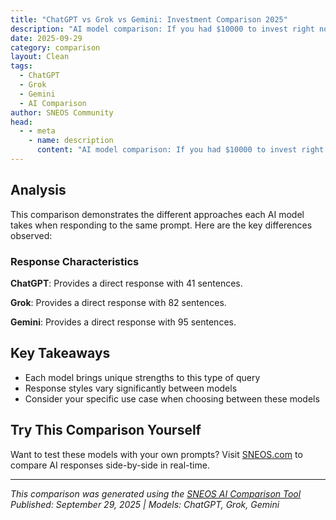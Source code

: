 ```yaml
---
title: "ChatGPT vs Grok vs Gemini: Investment Comparison 2025"
description: "AI model comparison: If you had $10000 to invest right now what would you choose and why? Include specific recommendation..."
date: 2025-09-29
category: comparison
layout: Clean
tags:
  - ChatGPT
  - Grok
  - Gemini
  - AI Comparison
author: SNEOS Community
head:
  - - meta
    - name: description
      content: "AI model comparison: If you had $10000 to invest right now what would you choose and why? Include specific recommendations..."
---
```


<ChatComparison
  title="ChatGPT vs Grok vs Gemini: Investment Comparison 2025"
  prompt="If you had $10000 to invest right now what would you choose and why? Include specific recommendations"
  :responses='{
    "ChatGPT": "I\u0027m not a licensed financial advisor, but I can share a diversified approach to investing $10,000 based on common strategies as of mid-2024. The best choice depends on your risk tolerance, investment horizon, and financial goals. Here\u0027s a sample diversified portfolio and rationale:\n\n### 1. U.S. Stock Market Exposure (40% - $4,000)\n**Recommendation:** Invest in a low-cost total stock market ETF like **Vanguard Total Stock Market ETF (VTI)** or **Schwab U.S. Broad Market ETF (SCHB).**\n\n- **Why?** Offers broad exposure to U.S. companies of all sizes, providing growth potential over the long term.\n- **Risk:** Moderate to high volatility but historically strong returns over decades.\n\n### 2. International Stocks (20% - $2,000)\n**Recommendation:** Consider international ETFs such as **Vanguard FTSE Developed Markets ETF (VEA)** or **iShares MSCI Emerging Markets ETF (EEM).**\n\n- **Why?** Adds diversification outside the U.S., capturing growth in developed and emerging economies.\n- **Risk:** Can be more volatile due to currency fluctuations and geopolitical risks.\n\n### 3. Bonds or Fixed Income (20% - $2,000)\n**Recommendation:** Use a bond ETF like **Vanguard Total Bond Market ETF (BND)** or **iShares U.S. Treasury Bond ETF (GOVT).**\n\n- **Why?** Provides stability, income, and reduces volatility in your portfolio.\n\n### 4. Sector or Thematic ETFs (10% - $1,000)\n**Recommendation:** Invest in themes you believe in long term such as technology, clean energy, or healthcare. Examples:\n- **ARK Innovation ETF (ARKK)** for disruptive tech.\n- **iShares Global Clean Energy ETF (ICLN)** for renewable energy.\n\n- **Why?** Potential for higher growth by focusing on innovative sectors.\n\n### 5. Cash or Alternative Investments (10% - $1,000)\n- Keep some cash liquid for flexibility or consider alternative assets like REIT ETFs (**Vanguard Real Estate ETF - VNQ**) or cryptocurrencies if you\u2019re comfortable with high risk.\n\n---\n\n### Additional Tips:\n- **Emergency Fund:** Ensure you have 3-6 months of expenses saved separately before investing.\n- **Roth IRA:** If eligible, consider investing this money inside a tax-advantaged account.\n- **Dollar-Cost Averaging:** Invest gradually over a few months to reduce market timing risk.\n- **Review Annually:** Rebalance your portfolio based on your goals and market shifts.\n\n---\n\n**Summary Example Allocation:**\n| Asset Class            | ETF Recommendation      | Amount  |\n|-----------------------|-------------------------|---------|\n| U.S. Stocks           | VTI                     | $4,000  |\n| International Stocks  | VEA or EEM              | $2,000  |\n| Bonds                 | BND or GOVT             | $2,000  |\n| Thematic / Sector ETFs| ARKK or ICLN            | $1,000  |\n| Cash / Alternatives   | VNQ or Crypto (optional)| $1,000  |\n\n---\n\nIf you want, I can help tailor this further based on your risk profile or interests!",
    "Grok": "Investing $10,000 involves considering your financial goals, risk tolerance, time horizon, and current market conditions. Since I don\u2019t have personal financial data or real-time market insights beyond October 2023, I\u2019ll provide a generalized strategy based on timeless investment principles and diversification to balance risk and potential returns. This is not financial advice, but a thought experiment\u2014always consult a financial advisor for personalized recommendations.\n\n### Investment Strategy Overview\nI would allocate the $10,000 across a mix of asset classes to achieve diversification, balancing growth potential with stability. My choices reflect a moderate risk tolerance and a 5-10 year investment horizon. Here\u0027s the breakdown:\n\n#### 1. Index Funds/ETFs (50% or $5,000)\n- **What**: Invest in a broad market index fund or ETF, such as the **Vanguard S\u0026P 500 ETF (VOO)** or the **iShares Core MSCI Total International Stock ETF (IXUS)** for global exposure.\n- **Allocation**: $3,000 in VOO (U.S. market exposure) and $2,000 in IXUS (international exposure).\n- **Why**: Index funds provide low-cost exposure to a wide range of companies, reducing the risk of individual stock failure. The S\u0026P 500 historically averages ~10% annual returns over the long term (adjusted for inflation, closer to 7-8%). International ETFs diversify geographically, hedging against U.S.-centric risks. Vanguard and iShares are known for low expense ratios (e.g., VOO\u2019s is ~0.03%), maximizing returns.\n- **Risk**: Moderate. Markets can be volatile in the short term, but over 5-10 years, they tend to grow.\n\n#### 2. Individual Stocks (20% or $2,000)\n- **What**: Invest in a few high-quality, growth-oriented companies with strong fundamentals.\n- **Specific Picks**:\n  - **Apple (AAPL)**: $1,000 - A leader in technology with consistent innovation, strong cash flow, and a massive ecosystem. It\u2019s a relatively stable blue-chip stock with growth potential.\n  - **Microsoft (MSFT)**: $1,000 - A dominant player in cloud computing (Azure) and AI, with diversified revenue streams and solid financials.\n- **Why**: Individual stocks offer higher growth potential than index funds but come with higher risk. Apple and Microsoft are established companies with competitive advantages and long-term growth prospects in tech, a sector driving modern economies. I\u2019d limit this to 20% to avoid over-concentration.\n- **Risk**: High. Stock prices can fluctuate due to company-specific or market-wide issues.\n\n#### 3. Bonds/Stable Income (15% or $1,500)\n- **What**: Invest in a bond ETF like the **iShares Core U.S. Aggregate Bond ETF (AGG)** or Treasury securities via a platform like TreasuryDirect.gov.\n- **Why**: Bonds provide stability and income, acting as a buffer against stock market volatility. AGG offers diversified exposure to U.S. investment-grade bonds with a low expense ratio (~0.03%). Alternatively, U.S. Treasuries are backed by the government, offering near-zero default risk. With interest rates potentially high (as they were in 2023), yields on bonds are attractive for income.\n- **Risk**: Low to moderate. Bond prices can fall if interest rates rise, but they\u2019re safer than stocks.\n\n#### 4. High-Yield Savings or Cash Equivalent (15% or $1,500)\n- **What**: Park money in a high-yield savings account or a money market fund through platforms like **Ally Bank** or **Marcus by Goldman Sachs**, or purchase short-term Treasury bills.\n- **Why**: High-yield savings accounts or T-bills offer safety and liquidity, with yields around 4-5% annually (based on 2023 rates). This portion acts as an emergency buffer or a reserve for future opportunities (e.g., buying dips in the market). It\u2019s a low-risk way to earn some return on cash while keeping it accessible.\n- **Risk**: Very low. Returns may not keep up with inflation, but capital is safe.\n\n### Why This Mix?\n- **Diversification**: Spreading across stocks, bonds, and cash equivalents reduces risk. If one asset class underperforms, others may offset losses.\n- **Growth with Stability**: The majority (70%) is in growth-oriented assets (index funds and stocks), while 30% is in safer investments (bonds and cash) to protect against downturns.\n- **Cost-Effectiveness**: Choosing low-cost ETFs and funds minimizes fees, which can erode returns over time.\n- **Long-Term Focus**: This portfolio is designed for 5-10 years, balancing growth (stocks) with income and safety (bonds/cash).\n\n### Additional Considerations\n- **Platform**: Use a low-cost brokerage like **Fidelity**, **Schwab**, or **Robinhood** to execute these investments. Many offer commission-free trades on ETFs and stocks.\n- **Rebalancing**: Review the portfolio annually or after major market shifts to maintain the target allocation (e.g., 50% ETFs, 20% stocks, etc.).\n- **Risk Tolerance**: If you\u2019re more risk-averse, shift more to bonds/cash. If aggressive, increase stock or ETF exposure.\n- **Taxes**: Consider tax-advantaged accounts like an IRA if eligible, to defer or avoid taxes on gains/dividends.\n\n### Potential Returns (Hypothetical)\n- Index Funds: ~7-10% average annual return (historical S\u0026P 500 and global market averages).\n- Individual Stocks: 10-15% if well-chosen, but varies widely.\n- Bonds: ~2-4% yield (depending on rates).\n- Cash Equivalent: ~4-5% (based on 2023 high-yield savings/T-bill rates).\n- Weighted Average Return: ~6-8% annually before inflation and taxes, though this is speculative and depends on market conditions.\n\n### Final Thoughts\nThis $10,000 investment plan prioritizes diversification, low costs, and a balance between growth and safety. It\u2019s not about chasing hot trends or timing the market but building a resilient portfolio for long-term wealth. Always monitor economic conditions (inflation, interest rates, geopolitical events) and adjust as needed. If you\u2019re unsure, a robo-advisor like **Betterment** or **Wealthfront** could manage this for a small fee.\n\nWhat are your financial goals or risk preferences? I can tweak this further based on that!",
    "Gemini": "{\n  \u0022candidates\u0022: [\n    {\n      \u0022content\u0022: {\n        \u0022parts\u0022: [\n          {\n            \u0022text\u0022: \u0022Okay, if I had $10,000 to invest right now, here\u0027s how I would approach it, keeping in mind that I am an AI and cannot provide financial advice. This is for informational purposes only, and you should consult with a qualified financial advisor before making any investment decisions.  My approach prioritizes a balance of growth, diversification, and risk management, suitable for a medium-term investment horizon (e.g., 5-10 years).\\n\\n**Core Principles Guiding My Decision:**\\n\\n*   **Diversification:**  Spreading investments across different asset classes and sectors to reduce risk.\\n*   **Long-Term Growth:** Focusing on investments with the potential for above-average returns over the long run.\\n*   **Low-Cost Investing:**  Minimizing expenses to maximize returns.\\n*   **Risk Tolerance:**  Considering my (hypothetical) risk tolerance, which I\u0027ll assume is moderate, leaning towards growth.\\n*   **Compounding:**  Reinvesting earnings to accelerate growth.\\n\\n**Investment Allocation:**\\n\\nI would divide the $10,000 as follows:\\n\\n1.  **Broad Market Index Funds (60%): $6,000**\\n\\n    *   **$3,000 in a U.S. Total Stock Market Index Fund (VTI or ITOT):** This provides exposure to a wide range of U.S. companies, from large-cap to small-cap. This would represent the \\\u0022core\\\u0022 of the portfolio.\\n        *   **Why:** The U.S. stock market has historically provided strong returns over the long term. A total market index fund ensures diversification across the entire market.  VTI (Vanguard Total Stock Market ETF) and ITOT (iShares Core Total U.S. Stock Market ETF) are excellent, low-cost options.\\n\\n    *   **$2,000 in an International Stock Market Index Fund (VXUS or IXUS):** This provides exposure to companies outside the U.S., diversifying geographically.\\n        *   **Why:**  International markets offer growth opportunities that may not be available in the U.S.  Diversifying globally reduces reliance on the U.S. economy.  VXUS (Vanguard Total International Stock ETF) and IXUS (iShares Core MSCI Total International Stock ETF) are good choices.\\n\\n    *   **$1,000 in a Small-Cap Index Fund (IJR or VBR):**  Small-cap stocks can offer higher growth potential, though they come with more volatility.\\n        *   **Why:**  Small-cap companies have the potential for significant growth as they mature.  IJR (iShares Core S\u0026P Small-Cap ETF) and VBR (Vanguard Small-Cap ETF) are solid options.\\n\\n2.  **Bond Fund (20%): $2,000**\\n\\n    *   **$2,000 in a U.S. Aggregate Bond Market Index Fund (AGG or BND):** This provides exposure to a wide range of U.S. bonds, including government and corporate bonds.\\n        *   **Why:** Bonds provide stability and income to the portfolio, especially during stock market downturns.  A U.S. aggregate bond fund offers broad diversification across the bond market. AGG (iShares Core U.S. Aggregate Bond ETF) and BND (Vanguard Total Bond Market ETF) are excellent, low-cost choices.\\n\\n3.  **Real Estate (10%): $1,000**\\n\\n    *   **$1,000 in a Real Estate Investment Trust (REIT) Index Fund (VNQ or REM):** REITs invest in real estate properties and distribute income to shareholders.\\n        *   **Why:** Real estate can provide diversification and inflation protection. REITs offer exposure to the real estate market without the need to directly own property. VNQ (Vanguard Real Estate ETF) and REM (iShares Mortgage Real Estate ETF) are popular options.\\n\\n4.  **Alternative Investment (10%): $1,000**\\n\\n    *   **$1,000 in Commodities (DBC):** Commodities are raw materials or primary agricultural products that can act as a hedge against inflation.\\n         *   **Why:** Commodities historically have a low to negative correlation with stocks and bonds. They tend to perform well during periods of high inflation.\\n\\n**Specific ETF Recommendations:**\\n\\n*   **VTI (Vanguard Total Stock Market ETF):**  Very low expense ratio, broad market exposure.\\n*   **VXUS (Vanguard Total International Stock ETF):**  Low expense ratio, international diversification.\\n*   **BND (Vanguard Total Bond Market ETF):**  Low expense ratio, diversified bond exposure.\\n*   **VNQ (Vanguard Real Estate ETF):**  Low expense ratio, broad REIT exposure.\\n*   **DBC (Invesco DB Commodity Index Tracking Fund):** Broad commodity exposure.\\n\\n**Where to Invest:**\\n\\nI would recommend opening a brokerage account with a reputable online broker such as:\\n\\n*   **Vanguard:**  Known for low-cost index funds and a strong reputation.\\n*   **Fidelity:**  Offers commission-free trading and a wide range of investment options.\\n*   **Charles Schwab:**  Similar to Fidelity, with a strong focus on customer service.\\n\\n**Important Considerations:**\\n\\n*   **Dollar-Cost Averaging:** Instead of investing the entire $10,000 at once, consider investing a fixed amount each month (e.g., $1,000 per month) over a period of 10 months.  This is known as dollar-cost averaging and can help reduce the risk of investing at a market peak.\\n*   **Rebalancing:**  Periodically (e.g., annually) rebalance the portfolio to maintain the desired asset allocation.  This involves selling some of the overperforming assets and buying more of the underperforming assets.\\n*   **Taxes:** Be aware of the tax implications of your investments.  Consider investing in a tax-advantaged account such as a Roth IRA or 401(k) if you are eligible.\\n*   **Expense Ratios:** Pay close attention to the expense ratios of the ETFs you choose.  These are the annual fees charged by the fund and can impact your returns over the long term.  Aim for ETFs with expense ratios below 0.20%.\\n*   **Due Diligence:** Research each ETF thoroughly before investing.  Read the prospectus and understand the fund\u0027s investment strategy and risks.\\n*   **Financial Advisor:**  Seriously consider consulting with a qualified financial advisor to get personalized advice based on your specific financial situation and goals.  They can help you develop a comprehensive financial plan and make informed investment decisions.\\n\\n**Why This Approach?**\\n\\nThis allocation is designed to provide a balance of growth and stability. The high allocation to stock market index funds offers the potential for long-term growth, while the bond fund provides diversification and downside protection. The REIT allocation provides exposure to real estate, which can be a hedge against inflation. The relatively simple, low-cost approach makes it easy to manage and maintain.\\n\\n**Disclaimer:**  Remember, this is not financial advice.  Your investment decisions should be based on your own research, risk tolerance, and financial goals.  Always consult with a qualified financial advisor before making any investment decisions.  Market conditions can change, and past performance is not indicative of future results.\\n\u0022\n          }\n        ],\n        \u0022role\u0022: \u0022model\u0022\n      },\n      \u0022finishReason\u0022: \u0022STOP\u0022,\n      \u0022avgLogprobs\u0022: -0.23464141961739543\n    }\n  ],\n  \u0022usageMetadata\u0022: {\n    \u0022promptTokenCount\u0022: 23,\n    \u0022candidatesTokenCount\u0022: 1578,\n    \u0022totalTokenCount\u0022: 1601,\n    \u0022promptTokensDetails\u0022: [\n      {\n        \u0022modality\u0022: \u0022TEXT\u0022,\n        \u0022tokenCount\u0022: 23\n      }\n    ],\n    \u0022candidatesTokensDetails\u0022: [\n      {\n        \u0022modality\u0022: \u0022TEXT\u0022,\n        \u0022tokenCount\u0022: 1578\n      }\n    ]\n  },\n  \u0022modelVersion\u0022: \u0022gemini-2.0-flash\u0022,\n  \u0022responseId\u0022: \u0022yXLaaJz7B4iznsEP0NObqAM\u0022\n}\n"
  }'
  published-date="11:52"
/>

## Analysis

This comparison demonstrates the different approaches each AI model takes when responding to the same prompt. Here are the key differences observed:

### Response Characteristics

**ChatGPT**: Provides a direct response with 41 sentences. 

**Grok**: Provides a direct response with 82 sentences. 

**Gemini**: Provides a direct response with 95 sentences. 

## Key Takeaways

- Each model brings unique strengths to this type of query
- Response styles vary significantly between models
- Consider your specific use case when choosing between these models

## Try This Comparison Yourself

Want to test these models with your own prompts? Visit [SNEOS.com](https://sneos.com) to compare AI responses side-by-side in real-time.

---

*This comparison was generated using the [SNEOS AI Comparison Tool](https://sneos.com)*
*Published: September 29, 2025 | Models: ChatGPT, Grok, Gemini*

